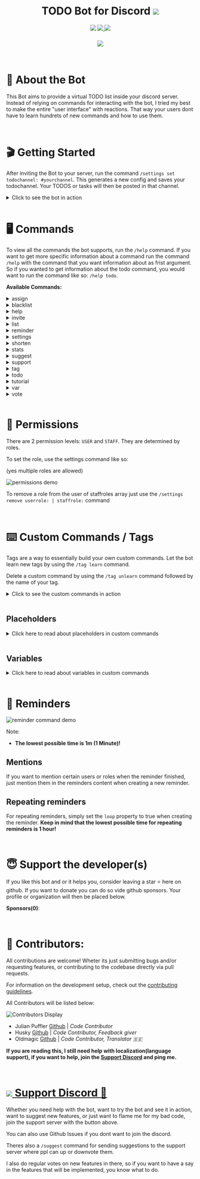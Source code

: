 <h1 align="center"> TODO Bot for  Discord  
<a href="http://invite.todo-bot.xyz">
    <img src="https://img.shields.io/badge/Add%20Bot-7289DA.svg?style=for-the-badge"/>
</a>
</h1>

<h4 align="center">

<img src="https://img.shields.io/badge/commitizen-friendly-brightgreen.svg?style=for-the-badge" />

<a href="https://discord.gg/RuEdX5T">
<img src="https://img.shields.io/discord/710022036252262485?style=for-the-badge"/>
</a>

<img src="https://img.shields.io/github/license/MeerBiene/TODOBOT?style=for-the-badge"/>


</h4>

<h3 align="center">

<img src="https://raw.githubusercontent.com/shitcorp/TODOBOT/master/assets/gifs/todo_cmd_demo.gif" />
</h3>

<br>

# 📝 About the Bot

This Bot aims to provide a virtual TODO list inside your discord server. Instead of relying on commands for interacting with the bot, I tried my best to make the entire "user interface" with reactions. That way your users dont have to learn hundrets of new commands and how to use them.

<br>

# 🎬 Getting Started

After inviting the Bot to your server, run the command `/settings set todochannel: #yourchannel`. This generates a new config and saves your todochannel. Your TODOS or tasks will then be posted in that channel.

<details>
<summary>Click to see the bot in action</summary>

![getting started demo](https://github.com/shitcorp/TODOBOT/raw/main/assets/gifs/getting-started.gif)

</details>

<br>

# 🖥️ Commands

To view all the commands the bot supports, run the `/help` command. If you want to get more specific information about a command run the command `/help` with the command that you want information about as frist argument. So if you wanted to get information about the todo command, you would want to run the command like so: `/help todo`.

**Available Commands:**

<!--STARTCMDSECTION-->

<details>
<summary>assign</summary>

# /assign
> Assign someone to a task no matter if they want or not. 

# Arguments

| Name | Description                                         | Type          | Required? |
| :--- | :-------------------------------------------------- | :------------ | :-------- |
| user | The user you want to assign.                        | User          | ✔️         |
| id   | ID of the task that you want to assing the user to. | String (Text) | ✔️         |



# Assign Command
Welcome to the documentation of the `assign` command. It is used to assign members to tasks.

</details>
<details>
<summary>blacklist</summary>

# /blacklist
> Blacklist user(s) and/or channel(s) 

# Subcommands

## /blacklist add 

| Name    | Description                       | Type    | Required? |
| :------ | :-------------------------------- | :------ | :-------- |
| user    | The user you want to blacklist    | User    | ❌         |
| channel | The channel you want to blacklist | Channel | ❌         |
## /blacklist remove 

| Name    | Description                       | Type    | Required? |
| :------ | :-------------------------------- | :------ | :-------- |
| user    | The user you want to blacklist    | User    | ❌         |
| channel | The channel you want to blacklist | Channel | ❌         |
## /blacklist list 

No arguments required. Description: 
> Show your current blacklists. 



</details>
<details>
<summary>help</summary>

# /help
> Show all available commands and their usage. 

# Arguments

| Name    | Description                                     | Type          | Required? |
| :------ | :---------------------------------------------- | :------------ | :-------- |
| command | The command you want specific infomation about. | String (Text) | ❌         |



</details>
<details>
<summary>invite</summary>

# /invite
> Invite the bot to your server.

</details>
<details>
<summary>list</summary>

# /list
> List todos for your server. Use the 🔄 emoji to repot the currently open todo. Use the arrow emojis to navigate.

</details>
<details>
<summary>reminder</summary>

# /reminder
> Create, edit and view reminders 

# Subcommands

## /reminder create 

| Name               | Description                                                 | Type                       | Required? |
| :----------------- | :---------------------------------------------------------- | :------------------------- | :-------- |
| time               | After this timespan you will be reminded.                   | Number (0, 1, 2, 3, 4 ...) | ✔️         |
| unit               | Minutes? Hours? Seconds? Choose now.                        | String (Text)              | ✔️         |
| content            | Reminder Text that will be shown when the reminder expires. | String (Text)              | ✔️         |
| participants       | Choose another user or users that should also be reminded.  | User                       | ❌         |
| participatingRoles | Choose a role that should be reminded.                      | Role                       | ❌         |
## /reminder view 

No arguments required. Description: 
> View your reminder(s). 



</details>
<details>
<summary>settings</summary>

# /settings
> View and edit bot settings. 

# Subcommands

## /settings set 

| Name            | Description                                                                             | Type                    | Required? |
| :-------------- | :-------------------------------------------------------------------------------------- | :---------------------- | :-------- |
| prefix          | The prefix the bot will use for your custom commands or tags.                           | String (Text)           | ❌         |
| todochannel     | The channel that will be used to post your todos in.                                    | Channel                 | ❌         |
| readonlychannel | The channel that will be used to keep your community updated.                           | Channel                 | ❌         |
| userrole        | Add a new userrole. Userroles can interact with the bot but cannot change bot settings. | Role                    | ❌         |
| staffrole       | Add a new staffrole. Staffroles can edit bot settings and force assign users.           | Role                    | ❌         |
| language        | The language the bot uses to talk to you.                                               | String (Text)           | ❌         |
| autopurge       | Toggle messages being auto purged in the todochannel.                                   | Boolean (true or false) | ❌         |
| todomode        | Toggle between simple (one channel) and advanced (multiple channels) mode               | String (Text)           | ❌         |
## /settings view 

No arguments required. Description: 
> View your current settings. 
## /settings remove 

| Name      | Description                                                                             | Type | Required? |
| :-------- | :-------------------------------------------------------------------------------------- | :--- | :-------- |
| userrole  | Add a new userrole. Userroles can interact with the bot but cannot change bot settings. | Role | ❌         |
| staffrole | Add a new staffrole. Staffroles can edit bot settings and force assign users.           | Role | ❌         |



# Some Additional Information

## Readonly Setting

If you set a readonly channel, you can from now on use the `share` reaction ![](https://cdn.discordapp.com/attachments/724022854231916684/844963684501684234/unknown.png) to share the todo to the channel that you configured. All changes to that TODO will be mirrored to that channel, so if someone finishes a task, edits the todo or closes it, everything will be shown in the read only channel.

## User/Staff Roles

These roles are used to determine permissions. "USERs" are users that can interact with the bot. People with the "STAFF" role are users that can change and edit bot settings and force assing users. Having the discord permission `MANAGE GUILD` will override this permission system and allow you to edit the bots settings.

## Autopurge

If you enable this setting, all messages that are sent in your configured todo channel and are not from the bot or a user without the `STAFF` role will be deleted. This is useful if you want to use your todochannel for tasks only and keep the chatting in other channels.

## Todomode

As you may have seen, there are 2 choices for this: `simple` and `advanced`:

**Simple**

> In this mode all "todo activity" will happen in the preconfigured TODO channel. Means if you run the todo command in lets say the `general` channel, your todo will pop up in the configured todo channel (lets call it `tasks`).

**Advanced**

> In this mode, the todos will be created in the channel, where the todo command is run in. So lets say you run the todo command in the `general` channel, the todo will pop up in this very `general` channel.

</details>
<details>
<summary>shorten</summary>

# /shorten
> Shorten a link. 

# Arguments

| Name   | Description                                         | Type          | Required? |
| :----- | :-------------------------------------------------- | :------------ | :-------- |
| Link   | The link that you want to get shortened.            | String (Text) | ✔️         |
| Domain | The domain you want to use for your shortened link. | String (Text) | ❌         |



</details>
<details>
<summary>stats</summary>

# /stats
> Show some bot statistics like memory or CPU Usage.

</details>
<details>
<summary>suggest</summary>

# /suggest
> Suggest new features to be added into the bot 

# Arguments

| Name   | Description                                         | Type                    | Required? |
| :----- | :-------------------------------------------------- | :---------------------- | :-------- |
| text   | Your suggestion                                     | String (Text)           | ✔️         |
| image  | If you want to attach an image, paste the link here | String (Text)           | ❌         |
| hidden | Hide the server where this suggestion was sent      | Boolean (true or false) | ❌         |



</details>
<details>
<summary>support</summary>

# /support
> Get information on how to contact the developer(s).

</details>
<details>
<summary>tag</summary>

# /tag
> Bild your own commands like a pro. 

# Subcommands

## /tag learn 

| Name    | Description                                                            | Type          | Required? |
| :------ | :--------------------------------------------------------------------- | :------------ | :-------- |
| name    | The name of your new command/tag.                                      | String (Text) | ✔️         |
| content | This is the content that will be sent when your custom command is run. | String (Text) | ✔️         |
## /tag unlearn 

| Name | Description                     | Type          | Required? |
| :--- | :------------------------------ | :------------ | :-------- |
| name | The command you want to delete. | String (Text) | ✔️         |
## /tag edit 

| Name    | Description                                      | Type          | Required? |
| :------ | :----------------------------------------------- | :------------ | :-------- |
| name    | Name of the command you want to edit.            | String (Text) | ✔️         |
| content | The content that you want to save as the new tag | String (Text) | ✔️         |
## /tag list 

No arguments required. Description: 
> List available tags. 



</details>
<details>
<summary>todo</summary>

# /todo
> Create a new TODO object 

# Arguments

| Name     | Description                                                                                       | Type                    | Required? |
| :------- | :------------------------------------------------------------------------------------------------ | :---------------------- | :-------- |
| title    | Title of the TODO object                                                                          | String (Text)           | ✔️         |
| tasks    | The tasks that belong to this todo. Seperate them with a semicolon (;). Maximum 10 tasks allowed! | String (Text)           | ❌         |
| content  | Content of the TODO object                                                                        | String (Text)           | ❌         |
| url      | Attach a link to the todo                                                                         | String (Text)           | ❌         |
| image    | Attach an image to the todo. Has to be a discord attachment link.                                 | String (Text)           | ❌         |
| category | The category this todo should belong to.                                                          | String (Text)           | ❌         |
| loop     | Create repeating tasks                                                                            | Boolean (true or false) | ❌         |



# Images & Attachments
If you want to attach an image to your task, you can simply upload an image and give it a title like so: {{thisismytitle}} ("thisismytitle" will then be the title to reference). 


When creating your task then reference the image with your title in the image options. The image will then be embedded into your todo list. **Note:** The image will be available 24hrs after uploading (for every guild member). This is due to the bot caching the links to images that are uploaded with the special tags (the double curly brackets {{}}).


For attaching normal links, just put them in the url option, if will then be shown as attachment in your todo list.

</details>
<details>
<summary>tutorial</summary>

# /tutorial
> Get a short tutorial on how to use the bot.

</details>
<details>
<summary>var</summary>

# /var
> Set, view, edit and delete configvariables. Use them in your tags like so: <%foo%> to be replaced with the variable 'foo' 

# Subcommands

## /var create 

| Name  | Description                             | Type          | Required? |
| :---- | :-------------------------------------- | :------------ | :-------- |
| name  | How you want your variable to be named. | String (Text) | ✔️         |
| value | The value your variable should hold.    | String (Text) | ✔️         |
## /var view 

No arguments required. Description: 
> Show your already registered variables 
## /var edit 

| Name  | Description                           | Type          | Required? |
| :---- | :------------------------------------ | :------------ | :-------- |
| name  | Name of the variable you want to edit | String (Text) | ✔️         |
| value | The new value for your variable       | String (Text) | ✔️         |
## /var delete 

| Name | Description                             | Type          | Required? |
| :--- | :-------------------------------------- | :------------ | :-------- |
| name | Name of the variable you want to delete | String (Text) | ✔️         |



</details>
<details>
<summary>vote</summary>

# /vote
> If you like the bot vote for it!

</details>


<!--ENDCMDSECTION-->

<br>

# 🔐 Permissions

There are 2 permission levels: `USER` and `STAFF`. They are determined by roles.

To set the role, use the settings command like so:

(yes multiple roles are allowed)

![permissions demo](https://github.com/shitcorp/TODOBOT/raw/main/assets/gifs/permissions.gif)

To remove a role from the user of staffroles array just use the `/settings remove userrole: | staffrole:` command

<br>

# ⌨️ Custom Commands / Tags

Tags are a way to essentially build your own custom commands. Let the bot learn new tags by using the `/tag learn` command.

Delete a custom command by using the `/tag unlearn` command followed by the name of your tag.

<details>
<summary>Click to see the custom commands in action</summary>

![tag command demo video](https://github.com/shitcorp/TODOBOT/raw/main/assets/gifs/tagcmd_demo.gif)

</details>

<br>

## **Placeholders**

<details>
<summary>Click here to read about placeholders in custom commands</summary>

Placeholders are words that you can place inside your tags, that will be replaced with a certain value, when the custom command is run.

Available Placeholders:

```diff
+ <MEMCOUNT> => Will be rpelaced with the membercount of the current guild
+ <JOIN_POS> => Will be replaced by the join position of the message author
+ <EMBED> => Will generate an embed with your tag message. Optional Parameters are <COLOR> BLUE </COLOR>, (make sure to include a space after the color tags) <IMG> img.todo-bot.xyz/bliDnJn </IMG>, <THUMB> img.todo-bot.xyz/bZLhbHl </THUMB>
+ <PROCESSED> => Will be replaced with the amount of processed tasks by the message author
+ <SUBMITTED> => Will be replaced with the amount of submitted tasks by the message author
+ <MSG_AUTHOR> => Will tag the message author
+ <MSG_AUTHOR_ID> => Will be replaced with the message author id
+ <MSG_AUTHOR_NAME> => Will be replaced with the message authors username, so in my case "MeerBiene"
+ <MSG_AUTHOR_TAG> => Will be replaced with the message authors tag, so in my case "MeerBiene#7060"
+ <GUILD_NAME> => Will be replaced with the guilds name where the message was sent
```

**Notes:**

- All placeholders are ignorecase, so you can use them like `<join_pos>` or `<guild_name>`

- You can combine all the placeholders, so you can use the `<guild_name>` placeholder within an embed

</details>

<br>

## **Variables**

<details>
<summary>Click here to read about variables in custom commands</summary>

Variables are a way to store key-value pairs for your guild/server, so you can use them in your tags. This is useful if you have a discord for lets say a game server where the ip could change. To follow our example, we would create a variable called `ip` and store the ip adress:

![variable command demo](https://github.com/shitcorp/TODOBOT/raw/main/assets/gifs/vars_demo.gif)

</details>

<br>

# 🔔 Reminders

![reminder command demo](https://github.com/shitcorp/TODOBOT/raw/main/assets/gifs/reminder_cmd_demo.gif)

Note:

- **The lowest possible time is 1m (1 Minute)!**

## **Mentions**

If you want to mention certain users or roles when the reminder finished, just mention them in the reminders content when creating a new reminder.

## **Repeating reminders**

For repeating reminders, simply set the `loop` property to true when creating the reminder. **Keep in mind that the lowest possible time for repeating reminders is 1 hour!**

<br>

# 😇 Support the developer(s)

If you like this bot and or it helps you, consider leaving a star ⭐ here on github. If you want to donate you can do so vide github sponsors. Your profile or organization will then be placed below.

**Sponsors(0)**:

<br>

# 👥 Contributors:

All contributions are welcome! Wheter its just submitting bugs and/or requesting features, or contributing to the codebase directly via pull requests.

For information on the development setup, check out the [contributing guidelines](https://github.com/shitcorp/TODOBOT/tree/main/.github/CONTRIBUTING.md).

All Contributors will be listed below:

![Contributors Display](https://badges.pufler.dev/contributors/shitcorp/TODOBOT?size=50&padding=5&bots=false)

- Julian Puffler [Github](https://github.com/puf17640) | _Code Contributor_
- Husky [Github](https://github.com/Huskydog9988) | _Code Contributor, Feedback giver_
- Oldmagic [Github](https://github.com/oldmagic) | _Code Contributor, Translator 🇸🇪_

**If you are reading this, I still need help with localization(language support), if you want to help, join the [Support Discord](https://discord.gg/RuEdX5T) and ping me.**

<br>

<h1>
<a href="https://discord.gg/RuEdX5T">
<img src="https://img.shields.io/discord/710022036252262485?style=for-the-badge"/>
Support Discord
💬
</a>
</h1>

Whether you need help with the bot, want to try the bot and see it in action, want to suggest new features, or just want to flame me for my bad code, join the support server with the button above.

You can also use Github Issues if you dont want to join the discord.

Theres also a `/suggest` command for sending suggestions to the support server where ppl can up or downvote them.

I also do regular votes on new features in there, so if you want to have a say in the features that will be implemented, you know what to do.
